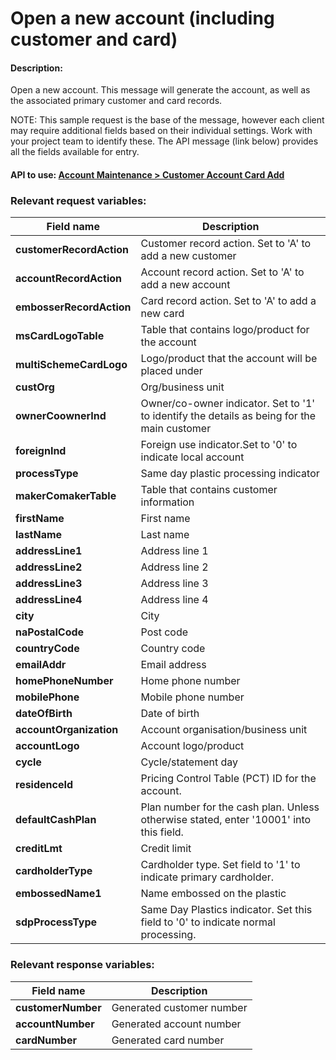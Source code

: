 Open a new account (including customer and card)
================================================


#### Description:

Open a new account. This message will generate the account, as well as the associated primary customer and card records.

NOTE: This sample request is the base of the message, however each client may require additional fields based on their individual settings. Work with your project team to identify these. The API message (link below) provides all the fields available for entry.



#### API to use: [Account Maintenance > Customer Account Card Add](https://docs.firstdata.com/org/global/docs/api#customer-account-card-add-v1)

### Relevant request variables:

| Field name               | Description                                                                                       |
|--------------------------|---------------------------------------------------------------------------------------------------|
| **customerRecordAction** | Customer record action. Set to 'A' to add a new customer                                          |
| **accountRecordAction**  | Account record action. Set to 'A' to add a new account                                            |
| **embosserRecordAction** | Card record action. Set to 'A' to add a new card                                                  |
| **msCardLogoTable**      | Table that contains logo/product for the account                                                  |
| **multiSchemeCardLogo**  | Logo/product that the account will be placed under                                                |
| **custOrg**              | Org/business unit                                                                                 |
| **ownerCoownerInd**      | Owner/co-owner indicator. Set to '1' to identify the details as being for the main customer       |
| **foreignInd**           | Foreign use indicator.Set to '0' to indicate local account                                        |
| **processType**          | Same day plastic processing indicator                                                             |
| **makerComakerTable**    | Table that contains customer information                                                          |
| **firstName**            | First name                                                                                        |
| **lastName**             | Last name                                                                                         |
| **addressLine1**         | Address line 1                                                                                    |
| **addressLine2**         | Address line 2                                                                                    |
| **addressLine3**         | Address line 3                                                                                    |
| **addressLine4**         | Address line 4                                                                                    |
| **city**                 | City                                                                                              |
| **naPostalCode**         | Post code                                                                                         |
| **countryCode**          | Country code                                                                                      |
| **emailAddr**            | Email address                                                                                     |
| **homePhoneNumber**      | Home phone number                                                                                 |
| **mobilePhone**          | Mobile phone number                                                                               |
| **dateOfBirth**          | Date of birth                                                                                     |
| **accountOrganization**  | Account organisation/business unit                                                                |
| **accountLogo**          | Account logo/product                                                                              |
| **cycle**                | Cycle/statement day                                                                               |
| **residenceId**          | Pricing Control Table (PCT) ID for the account.                                                   |
| **defaultCashPlan**      | Plan number for the cash plan. Unless otherwise stated, enter '10001' into this field.            |
| **creditLmt**            | Credit limit                                                                                      |
| **cardholderType**       | Cardholder type. Set field to '1' to indicate primary cardholder.                                 |
| **embossedName1**        | Name embossed on the plastic                                                                      |
| **sdpProcessType**       | Same Day Plastics indicator. Set this field to '0' to indicate normal processing.                 |

### Relevant response variables:

| Field name         | Description                     |
|--------------------|---------------------------------|
| **customerNumber** | Generated customer number       |
| **accountNumber**  | Generated account number        |
| **cardNumber**     | Generated card number           |

